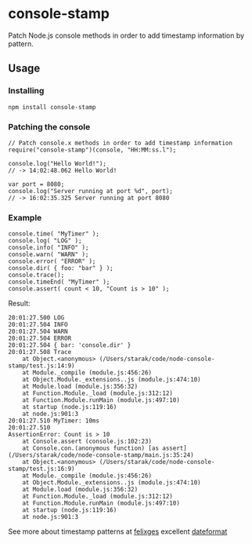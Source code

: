# console-stamp

Patch Node.js console methods in order to add timestamp information by pattern.

## Usage ##

### Installing ###

	npm install console-stamp

### Patching the console ###

	// Patch console.x methods in order to add timestamp information
	require("console-stamp")(console, "HH:MM:ss.l");
	
	console.log("Hello World!");
	// -> 14:02:48.062 Hello World!
	
	var port = 8080;
	console.log("Server running at port %d", port);
	// -> 16:02:35.325 Server running at port 8080
	
### Example

	console.time( "MyTimer" );
	console.log( "LOG" );
	console.info( "INFO" );
	console.warn( "WARN" );
	console.error( "ERROR" );
	console.dir( { foo: "bar" } );
	console.trace();
	console.timeEnd( "MyTimer" );
	console.assert( count < 10, "Count is > 10" );

Result:

	20:01:27.500 LOG
	20:01:27.504 INFO
	20:01:27.504 WARN
	20:01:27.504 ERROR
	20:01:27.504 { bar: 'console.dir' }
	20:01:27.508 Trace
    	at Object.<anonymous> (/Users/starak/code/node-console-stamp/test.js:14:9)
    	at Module._compile (module.js:456:26)
    	at Object.Module._extensions..js (module.js:474:10)
    	at Module.load (module.js:356:32)
    	at Function.Module._load (module.js:312:12)
    	at Function.Module.runMain (module.js:497:10)
    	at startup (node.js:119:16)
    	at node.js:901:3
	20:01:27.510 MyTimer: 10ms
	20:01:27.510
	AssertionError: Count is > 10
    	at Console.assert (console.js:102:23)
    	at Console.con.(anonymous function) [as assert] (/Users/starak/code/node-console-stamp/main.js:35:24)
    	at Object.<anonymous> (/Users/starak/code/node-console-stamp/test.js:16:9)
    	at Module._compile (module.js:456:26)
    	at Object.Module._extensions..js (module.js:474:10)
    	at Module.load (module.js:356:32)
    	at Function.Module._load (module.js:312:12)
    	at Function.Module.runMain (module.js:497:10)
    	at startup (node.js:119:16)
    	at node.js:901:3

See more about timestamp patterns at [felixges][felixge] excellent [dateformat][dateformat]

[dateformat]: https://github.com/felixge/node-dateformat
[felixge]: https://github.com/felixge
[FGRibreau]: https://github.com/FGRibreau/node-nice-console
